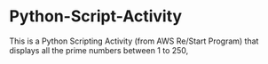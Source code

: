 # Python-Script-Activity
This is a Python Scripting Activity (from AWS Re/Start Program) that displays all the prime numbers between 1 to 250,
